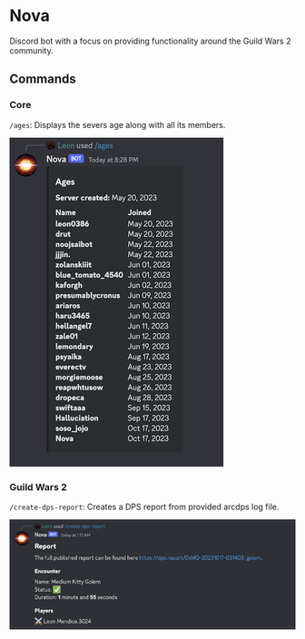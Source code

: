 # Nova

Discord bot with a focus on providing functionality around the Guild Wars 2 community.

## Commands

### Core

`/ages`: Displays the severs age along with all its members.

![](assets/ages-image.png)

### Guild Wars 2

`/create-dps-report`: Creates a DPS report from provided arcdps log file.

![](assets/dps-report-image.png)

